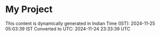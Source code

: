 # My Project

This content is dynamically generated in Indian Time (IST): 2024-11-25 05:03:39 IST
Converted to UTC: 2024-11-24 23:33:39 UTC
